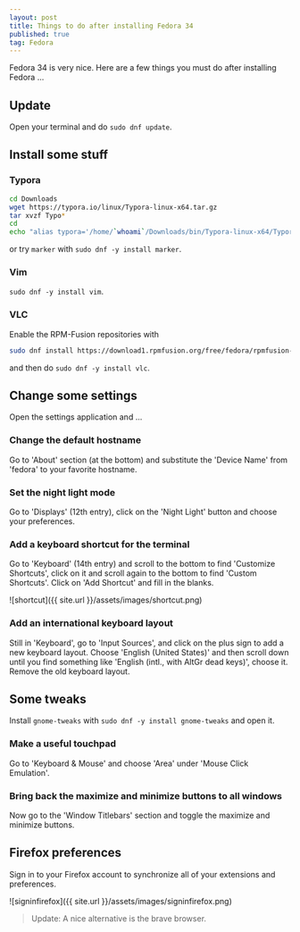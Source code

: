```yaml
---
layout: post
title: Things to do after installing Fedora 34
published: true
tag: Fedora
---
```



Fedora 34 is very nice. Here are a few things you must do after installing Fedora ...  

## Update
Open your terminal and do `sudo dnf update`. 

## Install some stuff
### Typora
```bash
cd Downloads
wget https://typora.io/linux/Typora-linux-x64.tar.gz
tar xvzf Typo*
cd
echo "alias typora='/home/`whoami`/Downloads/bin/Typora-linux-x64/Typora'" >> .bashrc
```
or try  `marker` with `sudo dnf -y install marker`.

### Vim 
`sudo dnf -y install vim`.

### VLC
Enable the RPM-Fusion repositories with
```bash
sudo dnf install https://download1.rpmfusion.org/free/fedora/rpmfusion-free-release-$(rpm -E %fedora).noarch.rpm https://download1.rpmfusion.org/nonfree/fedora/rpmfusion-nonfree-release-$(rpm -E %fedora).noarch.rpm 
```
and then do `sudo dnf -y install vlc`.

## Change some settings
Open the settings application and ...

### Change the default hostname
Go to 'About' section (at the bottom) and substitute the 'Device Name' from 'fedora' to your favorite hostname.

###  Set the night light mode
Go to 'Displays' (12th entry), click on the 'Night Light' button and choose your preferences.  

### Add a keyboard shortcut for the terminal
Go to 'Keyboard' (14th entry) and scroll to the bottom to find 'Customize Shortcuts', click on it and scroll again to the bottom to find 'Custom Shortcuts'. Click on 'Add Shortcut' and fill in the blanks. 

![shortcut]({{ site.url }}/assets/images/shortcut.png)

### Add an international keyboard layout
Still in 'Keyboard', go to 'Input Sources', and click on the plus sign to add a new keyboard layout. Choose 'English (United States)' and then scroll down until you find something like 'English (intl., with AltGr dead keys)', choose it. Remove the old keyboard layout.

## Some tweaks
Install `gnome-tweaks` with `sudo dnf -y install gnome-tweaks` and open it.
### Make a useful touchpad
Go to 'Keyboard & Mouse' and choose 'Area' under 'Mouse Click Emulation'.

### Bring back the maximize and minimize buttons to all windows
Now go to the 'Window Titlebars' section and toggle the maximize and minimize buttons.

## Firefox preferences

Sign in to your Firefox account to synchronize all of your extensions and preferences.

![signinfirefox]({{ site.url }}/assets/images/signinfirefox.png)

> Update: A nice alternative is the brave browser.
